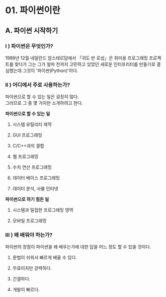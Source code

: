 # 01. 파이썬이란

## A. 파이썬 시작하기

### **I ) 파이썬은 무엇인가?**

1989년 12월 네덜란드 암스테르담에서 「귀도 반 로섬」은 취미용 프로그래밍 프로젝트를 찾다가 그는 그가 얼마 전까지 고민하고 있었던 새로운 인터프리터를 만들기로 결심했는데 그것이 '파이썬(Python)'이다.

### **II ) 어디에서 주로 사용하는가?**

파이썬으로 할 수 있는 일은 굉장히 많다.  
그러므로 그 중 몇 가지만 소개하려고 한다.  

**파이썬으로 할 수 있는 일**

01. 시스템 유틸리티 제작

02. GUI 프로그래밍

03. C/C++과의 결합

04. 웹 프로그래밍

05. 수치 연산 프로그래밍

06. 데이터 베이스 프로그래밍

07. 데이터 분석, 사물 인터넷  

**파이썬으로 하기 힘든 일**

01. 시스템과 밀접한 프로그래밍 영역

02. 모바일 프로그래밍

### **III ) 왜 배워야 하는가?**

파이썬의 장점이 파이썬을 왜 배우는가에 대한 답을 어느 정도 할 수 있을 것이다.

01. 문법이 쉬워서 빠르게 배울 수 있다.

02. 무료이지만 강력하다.

03. 간결하다.

04. 개발이 빠르다.